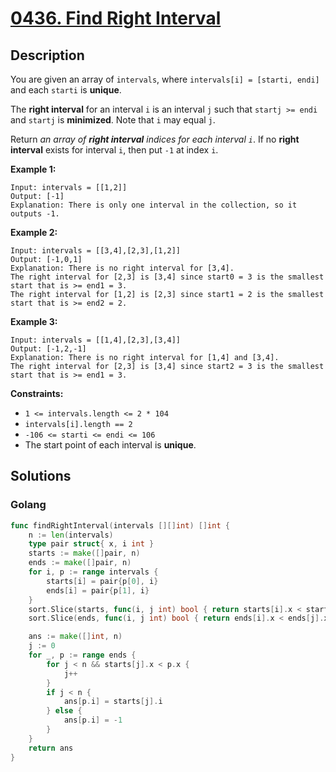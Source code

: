 # [0436. Find Right Interval](https://leetcode.cn/problems/find-right-interval/)

## Description


You are given an array of `intervals`, where `intervals[i] = [starti, endi]` and each `starti` is **unique**.

The **right interval** for an interval `i` is an interval `j` such that `startj >= endi` and `startj` is **minimized**. Note that `i` may equal `j`.

Return *an array of **right interval** indices for each interval `i`*. If no **right interval** exists for interval `i`, then put `-1` at index `i`.

 

**Example 1:**

```
Input: intervals = [[1,2]]
Output: [-1]
Explanation: There is only one interval in the collection, so it outputs -1.
```

**Example 2:**

```
Input: intervals = [[3,4],[2,3],[1,2]]
Output: [-1,0,1]
Explanation: There is no right interval for [3,4].
The right interval for [2,3] is [3,4] since start0 = 3 is the smallest start that is >= end1 = 3.
The right interval for [1,2] is [2,3] since start1 = 2 is the smallest start that is >= end2 = 2.
```

**Example 3:**

```
Input: intervals = [[1,4],[2,3],[3,4]]
Output: [-1,2,-1]
Explanation: There is no right interval for [1,4] and [3,4].
The right interval for [2,3] is [3,4] since start2 = 3 is the smallest start that is >= end1 = 3.
```

 

**Constraints:**

- `1 <= intervals.length <= 2 * 104`
- `intervals[i].length == 2`
- `-106 <= starti <= endi <= 106`
- The start point of each interval is **unique**.







## Solutions

<!-- tabs:start -->

### **Golang**

```go
func findRightInterval(intervals [][]int) []int {
    n := len(intervals)
    type pair struct{ x, i int }
    starts := make([]pair, n)
    ends := make([]pair, n)
    for i, p := range intervals {
        starts[i] = pair{p[0], i}
        ends[i] = pair{p[1], i}
    }
    sort.Slice(starts, func(i, j int) bool { return starts[i].x < starts[j].x })
    sort.Slice(ends, func(i, j int) bool { return ends[i].x < ends[j].x })

    ans := make([]int, n)
    j := 0
    for _, p := range ends {
        for j < n && starts[j].x < p.x {
            j++
        }
        if j < n {
            ans[p.i] = starts[j].i
        } else {
            ans[p.i] = -1
        }
    }
    return ans
}
```

<!-- tabs:end -->